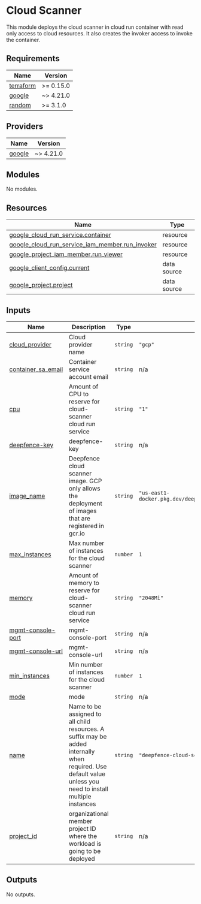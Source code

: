 # Cloud Scanner
This module deploys the cloud scanner in cloud run container with read only access to cloud resources. It also creates the invoker access to invoke the container.

## Requirements

| Name | Version |
|------|---------|
| <a name="requirement_terraform"></a> [terraform](#requirement\_terraform) | >= 0.15.0 |
| <a name="requirement_google"></a> [google](#requirement\_google) | ~> 4.21.0 |
| <a name="requirement_random"></a> [random](#requirement\_random) | >= 3.1.0 |

## Providers

| Name | Version |
|------|---------|
| <a name="provider_google"></a> [google](#provider\_google) | ~> 4.21.0 |

## Modules

No modules.

## Resources

| Name | Type |
|------|------|
| [google_cloud_run_service.container](https://registry.terraform.io/providers/hashicorp/google/latest/docs/resources/cloud_run_service) | resource |
| [google_cloud_run_service_iam_member.run_invoker](https://registry.terraform.io/providers/hashicorp/google/latest/docs/resources/cloud_run_service_iam_member) | resource |
| [google_project_iam_member.run_viewer](https://registry.terraform.io/providers/hashicorp/google/latest/docs/resources/project_iam_member) | resource |
| [google_client_config.current](https://registry.terraform.io/providers/hashicorp/google/latest/docs/data-sources/client_config) | data source |
| [google_project.project](https://registry.terraform.io/providers/hashicorp/google/latest/docs/data-sources/project) | data source |

## Inputs

| Name | Description | Type | Default | Required |
|------|-------------|------|---------|:--------:|
| <a name="input_cloud_provider"></a> [cloud\_provider](#input\_cloud\_provider) | Cloud provider name | `string` | `"gcp"` | no |
| <a name="input_container_sa_email"></a> [container\_sa\_email](#input\_container\_sa\_email) | Container service account email | `string` | n/a | yes |
| <a name="input_cpu"></a> [cpu](#input\_cpu) | Amount of CPU to reserve for cloud-scanner cloud run service | `string` | `"1"` | no |
| <a name="input_deepfence-key"></a> [deepfence-key](#input\_deepfence-key) | deepfence-key | `string` | n/a | yes |
| <a name="input_image_name"></a> [image\_name](#input\_image\_name) | Deepfence cloud scanner image. GCP only allows the deployment of images that are registered in gcr.io | `string` | `"us-east1-docker.pkg.dev/deepfenceio/deepfence/cloud_scanner_ce:2.5.0"` | no |
| <a name="input_max_instances"></a> [max\_instances](#input\_max\_instances) | Max number of instances for the cloud scanner | `number` | `1` | no |
| <a name="input_memory"></a> [memory](#input\_memory) | Amount of memory to reserve for cloud-scanner cloud run service | `string` | `"2048Mi"` | no |
| <a name="input_mgmt-console-port"></a> [mgmt-console-port](#input\_mgmt-console-port) | mgmt-console-port | `string` | n/a | yes |
| <a name="input_mgmt-console-url"></a> [mgmt-console-url](#input\_mgmt-console-url) | mgmt-console-url | `string` | n/a | yes |
| <a name="input_min_instances"></a> [min\_instances](#input\_min\_instances) | Min number of instances for the cloud scanner | `number` | `1` | no |
| <a name="input_mode"></a> [mode](#input\_mode) | mode | `string` | n/a | yes |
| <a name="input_name"></a> [name](#input\_name) | Name to be assigned to all child resources. A suffix may be added internally when required. Use default value unless you need to install multiple instances | `string` | `"deepfence-cloud-scanner"` | no |
| <a name="input_project_id"></a> [project\_id](#input\_project\_id) | organizational member project ID where the workload is going to be deployed | `string` | n/a | yes |

## Outputs

No outputs.

